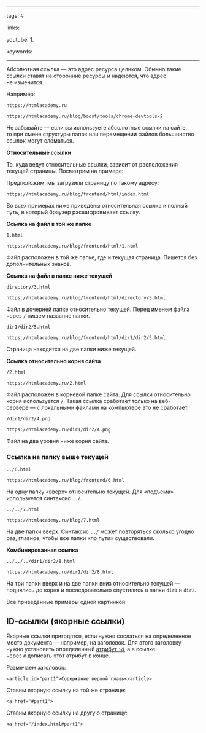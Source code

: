 ____

tags: #

links: 

youtube: 
1. 

keywords:

_____

Абсолютная ссылка — это адрес ресурса целиком. Обычно такие ссылки ставят на сторонние ресурсы и надеются, что адрес не изменится.

Например:

```
https://htmlacademy.ru
```

```
https://htmlacademy.ru/blog/boost/tools/chrome-devtools-2
```

Не забывайте — если вы используете абсолютные ссылки на сайте, то при смене структуры папок или перемещении файлов большинство ссылок могут сломаться.

**Относительные ссылки**

То, куда ведут относительные ссылки, зависит от расположения текущей страницы. Посмотрим на примере:

Предположим, мы загрузили страницу по такому адресу:

```
https://htmlacademy.ru/blog/frontend/html/index.html
```

Во всех примерах ниже приведены относительная ссылка и полный путь, в который браузер расшифровывает ссылку.

**Ссылка на файл в той же папке**

```
1.html
```

```
https://htmlacademy.ru/blog/frontend/html/1.html
```

Файл расположен в той же папке, где и текущая страница. Пишется без дополнительных знаков.

**Ссылка на файл в папке ниже текущей**

```
directory/3.html
```

```
https://htmlacademy.ru/blog/frontend/html/directory/3.html
```

Файл в дочерней папке относительно текущей. Перед именем файла через `/` пишем название папки.

```
dir1/dir2/5.html
```

```
https://htmlacademy.ru/blog/frontend/html/dir1/dir2/5.html
```

Страница находится на две папки ниже текущей.

**Ссылка относительно корня сайта**

```
/2.html 
```

```
https://htmlacademy.ru/2.html
```

Файл расположен в корневой папке сайта. Для ссылки относительно корня используется `/`. Такая ссылка сработает только на веб-сервере — с локальными файлами на компьютере это не сработает.

```
/dir1/dir2/4.png
```

```
https://htmlacademy.ru/dir1/dir2/4.png
```

Файл на два уровня ниже корня сайта.

### **Ссылка на папку выше текущей**

```
../6.html
```

```
https://htmlacademy.ru/blog/frontend/6.html
```

На одну папку «вверх» относительно текущей. Для «подъёма» используется синтаксис `../`.

```
../../7.html
```

```
https://htmlacademy.ru/blog/7.html
```

На две папки вверх. Синтаксис `../` может повторяться сколько угодно раз, главное, чтобы все папки «по пути» существовали.

**Комбинированная ссылка**

```
../../../dir1/dir2/8.html
```

```
https://htmlacademy.ru/dir1/dir2/8.html
```

На три папки вверх и на две папки вниз относительно текущей — поднялись до корня и последовательно спустились в папки `dir1` и `dir2`.

Все приведённые примеры одной картинкой:

## **ID-ссылки (якорные ссылки)**

Якорные ссылки пригодятся, если нужно сослаться на определенное место документа — например, на заголовок. Для этого заголовку нужно установить определенный [атрибут `id`](https://htmlacademy.ru/blog/boost/frontend/id-attribute), а в ссылке через `#` дописать этот атрибут в конце.

Размечаем заголовок:

```
<article id="part1">Содержание первой главы</article>
```

Ставим якорную ссылку на той же странице:

```
<a href="#part1">
```

Ставим якорную ссылку на другую страницу:

```
<a href="/index.html#part1">
```